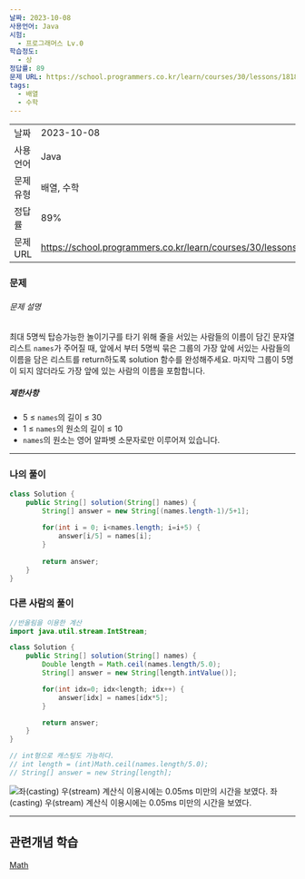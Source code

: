 ```yaml
---
날짜: 2023-10-08
사용언어: Java
시험:
  - 프로그래머스 Lv.0
학습정도:
  - 상
정답률: 89
문제 URL: https://school.programmers.co.kr/learn/courses/30/lessons/181886
tags:
  - 배열
  - 수학
---
```

|        |                                                                  |
| ------ | ---------------------------------------------------------------- |
| 날짜     | 2023-10-08                                                       |
| 사용 언어  | Java                                                             |
| 문제 유형  | 배열, 수학                                                           |
| 정답률    | 89%                                                              |
| 문제 URL | https://school.programmers.co.kr/learn/courses/30/lessons/181886 |

### 문제

###### 문제 설명

최대 5명씩 탑승가능한 놀이기구를 타기 위해 줄을 서있는 사람들의 이름이 담긴 문자열 리스트 `names`가 주어질 때, 앞에서 부터 5명씩 묶은 그룹의 가장 앞에 서있는 사람들의 이름을 담은 리스트를 return하도록 solution 함수를 완성해주세요. 마지막 그룹이 5명이 되지 않더라도 가장 앞에 있는 사람의 이름을 포함합니다.

##### 제한사항

- 5 ≤ `names`의 길이 ≤ 30
- 1 ≤ `names`의 원소의 길이 ≤ 10
- `names`의 원소는 영어 알파벳 소문자로만 이루어져 있습니다.

---
### 나의 풀이

```java
class Solution {
    public String[] solution(String[] names) {
        String[] answer = new String[(names.length-1)/5+1];
        
        for(int i = 0; i<names.length; i=i+5) {
            answer[i/5] = names[i];
        }
        
        return answer;
    }
}
```

### 다른 사람의 풀이

```java
//반올림을 이용한 계산
import java.util.stream.IntStream;

class Solution {
    public String[] solution(String[] names) {
        Double length = Math.ceil(names.length/5.0);
        String[] answer = new String[length.intValue()];

        for(int idx=0; idx<length; idx++) {
            answer[idx] = names[idx*5];
        }

        return answer;
    }
}

// int형으로 캐스팅도 가능하다.
// int length = (int)Math.ceil(names.length/5.0);
// String[] answer = new String[length];
```

![좌(casting) 우(stream) 계산식 이용시에는 0.05ms 미만의 시간을 보였다.](assets/CodingTest/5명씩.png)
좌(casting) 우(stream)
계산식 이용시에는 0.05ms 미만의 시간을 보였다.

---
## 관련개념 학습

[Math](Math.md)
